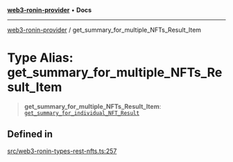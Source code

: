 [**web3-ronin-provider**](../README.md) • **Docs**

***

[web3-ronin-provider](../globals.md) / get\_summary\_for\_multiple\_NFTs\_Result\_Item

# Type Alias: get\_summary\_for\_multiple\_NFTs\_Result\_Item

> **get\_summary\_for\_multiple\_NFTs\_Result\_Item**: [`get_summary_for_individual_NFT_Result`](../interfaces/get_summary_for_individual_NFT_Result.md)

## Defined in

[src/web3-ronin-types-rest-nfts.ts:257](https://github.com/chuacw/web3-ronin-provider/blob/7646ce38176c1dab59363eef0869f2efa34d498b/src/web3-ronin-types-rest-nfts.ts#L257)
